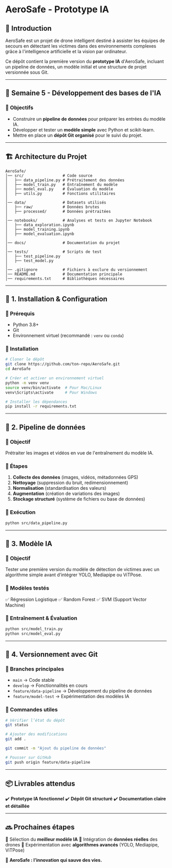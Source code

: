 # AeroSafe - Prototype IA

## 📌 Introduction
AeroSafe est un projet de drone intelligent destiné à assister les équipes de secours en détectant les victimes dans des environnements complexes grâce à l'intelligence artificielle et la vision par ordinateur.

Ce dépôt contient la première version du **prototype IA** d'AeroSafe, incluant un pipeline de données, un modèle initial et une structure de projet versionnée sous Git.

---

## 📅 Semaine 5 - Développement des bases de l'IA

### 🎯 Objectifs
- Construire un **pipeline de données** pour préparer les entrées du modèle IA.
- Développer et tester un **modèle simple** avec Python et scikit-learn.
- Mettre en place un **dépôt Git organisé** pour le suivi du projet.

---

## 🏗️ Architecture du Projet
```
AeroSafe/
│── src/                 # Code source
│   ├── data_pipeline.py # Prétraitement des données
│   ├── model_train.py   # Entraînement du modèle
│   ├── model_eval.py    # Évaluation du modèle
│   ├── utils.py         # Fonctions utilitaires
│
│── data/                # Datasets utilisés
│   ├── raw/             # Données brutes
│   ├── processed/       # Données prétraitées
│
│── notebooks/           # Analyses et tests en Jupyter Notebook
│   ├── data_exploration.ipynb
│   ├── model_training.ipynb
│   ├── model_evaluation.ipynb
│
│── docs/                # Documentation du projet
│
│── tests/               # Scripts de test
│   ├── test_pipeline.py
│   ├── test_model.py
│
│── .gitignore           # Fichiers à exclure du versionnement
│── README.md            # Documentation principale
│── requirements.txt     # Bibliothèques nécessaires
```

---

## 🔹 1. Installation & Configuration
### 🔧 Prérequis
- Python 3.8+
- Git
- Environnement virtuel (recommandé : `venv` ou `conda`)

### 🚀 Installation
```bash
# Cloner le dépôt
git clone https://github.com/ton-repo/AeroSafe.git
cd AeroSafe

# Créer et activer un environnement virtuel
python -m venv venv
source venv/bin/activate  # Pour Mac/Linux
venv\Scripts\activate     # Pour Windows

# Installer les dépendances
pip install -r requirements.txt
```

---

## 🔹 2. Pipeline de données
### 📌 Objectif
Prétraiter les images et vidéos en vue de l'entraînement du modèle IA.

### 📜 Étapes
1. **Collecte des données** (images, vidéos, métadonnées GPS)
2. **Nettoyage** (suppression du bruit, redimensionnement)
3. **Normalisation** (standardisation des valeurs)
4. **Augmentation** (création de variations des images)
5. **Stockage structuré** (système de fichiers ou base de données)

### 🚀 Exécution
```bash
python src/data_pipeline.py
```

---

## 🔹 3. Modèle IA
### 📌 Objectif
Tester une première version du modèle de détection de victimes avec un algorithme simple avant d’intégrer YOLO, Mediapipe ou ViTPose.

### 📜 Modèles testés
✅ Régression Logistique
✅ Random Forest
✅ SVM (Support Vector Machine)

### 🚀 Entraînement & Évaluation
```bash
python src/model_train.py
python src/model_eval.py
```

---

## 🔹 4. Versionnement avec Git
### 📜 Branches principales
- `main` → Code stable
- `develop` → Fonctionnalités en cours
- `feature/data-pipeline` → Développement du pipeline de données
- `feature/model-test` → Expérimentation des modèles IA

### 🚀 Commandes utiles
```bash
# Vérifier l’état du dépôt
git status

# Ajouter des modifications
git add .

git commit -m "Ajout du pipeline de données"

# Pousser sur GitHub
git push origin feature/data-pipeline
```

---

## 📦 Livrables attendus
✔️ **Prototype IA fonctionnel**
✔️ **Dépôt Git structuré**
✔️ **Documentation claire et détaillée**

---

## 🔜 Prochaines étapes
📌 Sélection du **meilleur modèle IA**
📌 Intégration de **données réelles** des drones
📌 Expérimentation avec **algorithmes avancés** (YOLO, Mediapipe, ViTPose)

🚀 **AeroSafe : l’innovation qui sauve des vies.**
